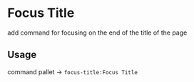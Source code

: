 # Focus Title

add command for focusing on the end of the title of the page

## Usage

command pallet -> `focus-title:Focus Title`